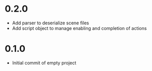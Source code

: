 # 0.2.0

* Add parser to deserialize scene files
* Add script object to manage enabling and completion of actions

# 0.1.0

* Initial commit of empty project